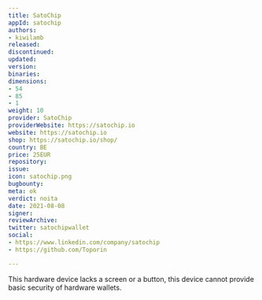 ```yaml
---
title: SatoChip
appId: satochip
authors:
- kiwilamb
released: 
discontinued: 
updated: 
version: 
binaries: 
dimensions:
- 54
- 85
- 1
weight: 10
provider: SatoChip
providerWebsite: https://satochip.io
website: https://satochip.io
shop: https://satochip.io/shop/
country: BE
price: 25EUR
repository: 
issue: 
icon: satochip.png
bugbounty: 
meta: ok
verdict: noita
date: 2021-08-08
signer: 
reviewArchive: 
twitter: satochipwallet
social:
- https://www.linkedin.com/company/satochip
- https://github.com/Toporin

---
```


This hardware device lacks a screen or a button, this device cannot provide basic security of hardware wallets.